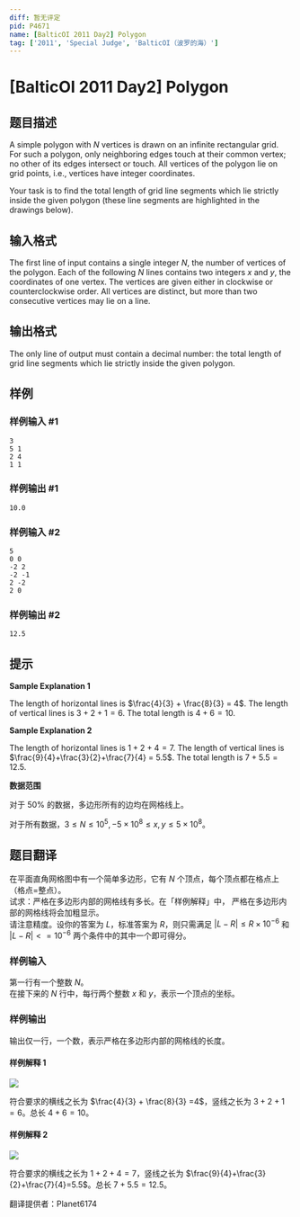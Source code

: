 ```yaml
---
diff: 暂无评定
pid: P4671
name: [BalticOI 2011 Day2] Polygon
tag: ['2011', 'Special Judge', 'BalticOI（波罗的海）']
---
```

# [BalticOI 2011 Day2] Polygon
## 题目描述

A simple polygon with $N$ vertices is drawn on an infinite rectangular grid. For such a polygon, only neighboring edges touch at their common vertex; no other of its edges intersect or touch. All vertices of the polygon lie on grid points, i.e., vertices have integer coordinates.

Your task is to find the total length of grid line segments which lie strictly inside the given polygon (these line segments are highlighted in the drawings below).
## 输入格式

The first line of input contains a single integer $N$, the number of vertices of the polygon. Each of the following $N$ lines contains two integers $x$ and $y$, the coordinates of one vertex. The vertices are given either in clockwise or counterclockwise order. All vertices are distinct, but more than two consecutive vertices may lie on a line.
## 输出格式

The only line of output must contain a decimal number: the total length of grid line segments which lie strictly inside the given polygon.
## 样例

### 样例输入 #1
```
3
5 1
2 4
1 1
```
### 样例输出 #1
```
10.0
```
### 样例输入 #2
```
5
0 0
-2 2
-2 -1
2 -2
2 0
```
### 样例输出 #2
```
12.5
```
## 提示

**Sample Explanation 1**

The length of horizontal lines is $\frac{4}{3} + \frac{8}{3} = 4$. The length of vertical lines is $3 + 2 + 1 = 6$. The total length is $4 + 6 = 10$.

**Sample Explanation 2**

The length of horizontal lines is $1+2+4 = 7$. The length of vertical lines is $\frac{9}{4}+\frac{3}{2}+\frac{7}{4} = 5.5$. The total length is $7 + 5.5 = 12.5$.

**数据范围**

对于 $50\%$ 的数据，多边形所有的边均在网格线上。

对于所有数据，$3 \le N \le 10^5,-5 \times 10^8 \le x,y \le 5 \times 10^8$。
## 题目翻译

在平面直角网格图中有一个简单多边形，它有 $N$ 个顶点，每个顶点都在格点上（格点=整点）。  
试求：严格在多边形内部的网格线有多长。在「样例解释」中， 严格在多边形内部的网格线将会加粗显示。  
请注意精度。设你的答案为 $L$，标准答案为 $R$，则只需满足 $|L - R| \le R \times 10^{-6}$ 和 $|L - R| <= 10^{-6}$ 两个条件中的其中一个即可得分。

### 样例输入
第一行有一个整数 $N$。  
在接下来的 $N$ 行中，每行两个整数 $x$ 和 $y$，表示一个顶点的坐标。

### 样例输出
输出仅一行，一个数，表示严格在多边形内部的网格线的长度。

#### 样例解释 1
![](https://cdn.luogu.org/upload/pic/42607.png)

符合要求的横线之长为 $\frac{4}{3} + \frac{8}{3} =4$，竖线之长为 $3+2+1=6$。总长 $4+6=10$。

#### 样例解释 2
![](https://cdn.luogu.org/upload/pic/42608.png)

符合要求的横线之长为 $1+2+4=7$，竖线之长为 $\frac{9}{4}+\frac{3}{2}+\frac{7}{4}=5.5$。总长 $7+5.5=12.5$。

翻译提供者：Planet6174
